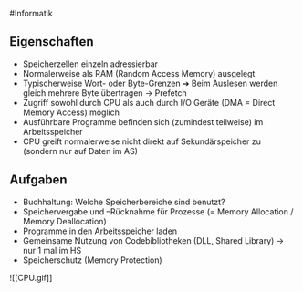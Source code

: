 #Informatik 
## Eigenschaften

- Speicherzellen einzeln adressierbar
- Normalerweise als RAM (Random Access Memory) ausgelegt
- Typischerweise Wort- oder Byte-Grenzen ➔ Beim Auslesen werden gleich mehrere Byte übertragen → Prefetch
- Zugriff sowohl durch CPU als auch durch I/O Geräte (DMA = Direct Memory Access) möglich
- Ausführbare Programme befinden sich (zumindest teilweise) im Arbeitsspeicher
- CPU greift normalerweise nicht direkt auf Sekundärspeicher zu (sondern nur auf Daten im AS)

## Aufgaben

- Buchhaltung: Welche Speicherbereiche sind benutzt?
- Speichervergabe und –Rücknahme für Prozesse (= Memory Allocation / Memory Deallocation)
- Programme in den Arbeitsspeicher laden
- Gemeinsame Nutzung von Codebibliotheken (DLL, Shared Library) → nur 1 mal im HS
- Speicherschutz (Memory Protection)

![[CPU.gif]]

